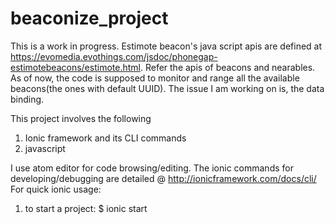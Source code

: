 # beaconize_project

This is a work in progress.
Estimote beacon's java script apis are defined at https://evomedia.evothings.com/jsdoc/phonegap-estimotebeacons/estimote.html. 
Refer the apis of beacons and nearables.
As of now, the code is supposed to monitor and range all the available beacons(the ones with default UUID). 
The issue I am working on is, the data binding.

This project involves the following
1. Ionic framework and its CLI commands
2. javascript

I use atom editor for code browsing/editing.
The ionic commands for developing/debugging are detailed @ http://ionicframework.com/docs/cli/
For quick ionic usage:
1. to start a project: $ ionic start <app-name> <template>
            Named template starters
            1. tabs (Default)
            2. sidemenu
            3. blank
2.ionic add platform ios
  ionic add platform android

3. to live debug:
  ionic serve --lab
  
4. build the code:
  ionic build ios
  ionic build android

5. setup AVD in your android tools
  ionic emulate ios
  ionic emulate android

6. run the tested app in your device
  ionic run ios
  ionic run android

  
